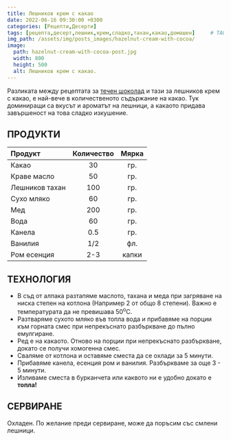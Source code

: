 ```yaml
---
title: Лешников крем с какао
date: 2022-06-16 09:30:00 +0300
categories: [Рецепти,Десерти]
tags: [рецепта,десерт,лешник,крем,сладко,тахан,какао,домашен]     # TAG names should always be lowercase
img_path: /assets/img/posts_images/hazelnut-cream-with-cocoa/
image:
  path: hazelnut-cream-with-cocoa-post.jpg
  width: 800
  height: 500
  alt: Лешников крем с какао.
---
```


Разликата между рецептата за [течен шоколад](https://dedomaco.github.io/posts/Течен-шоколад/) и тази за лешников крем с какао, е най-вече в количественото съдържание на какао. Тук доминиращи са вкусът и ароматът на лешници, а какаото придава завършеност на това сладко изкушение.

## **ПРОДУКТИ**

| Продукт          |Количество  |Мярка |
|:-----------------|:----------:|:----:|
|Какао             |30          |гр.   |
|Краве масло       |50          |гр.   |
|Лешников тахан    |100         |гр.   |
|Сухо мляко        |60          |гр.   |
|Мед               |200         |гр.   |
|Вода              |60          |гр.   |
|Канела            |0.5         |гр.   |
|Ванилия           |1/2         |фл.   |
|Ром есенция       |2-3         |капки |

## **ТЕХНОЛОГИЯ**

* В съд от алпака разтапяме маслото, тахана и меда при загряване на ниска степен на котлона (Например 2 от общо 8 степени). Важно е температурата да не превишава 50<sup>o</sup>C.
* Разтваряме сухото мляко във топла вода и прибавяме на порции към горната смес при непрекъснато разбъркване до пълно емулгиране.
* Ред е на какаото. Отново на порции при непрекъснато разбъркване, докато се получи хомогенна смес.
* Сваляме от котлона и оставяме сместа да се охлади за 5 минути.
* Прибавяме канела, есенция ром и ванилия. Разбъркваме за още 3 - 5 минути.
* Изливаме сместа в бурканчета или каквото ни е удобно докато е **топла!**

## **СЕРВИРАНЕ**

Охладен. По желание преди сервиране, може да поръсим със смлени лешници.
